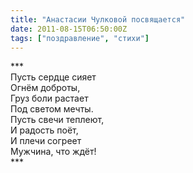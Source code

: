 ```yaml
---
title: "Анастасии Чулковой посвящается"
date: 2011-08-15T06:50:00Z
tags: ["поздравление", "стихи"]
---
```


\*\*\*  
Пусть сердце сияет  
Огнём доброты,  
Груз боли растает  
Под светом мечты.  
Пусть свечи теплеют,  
И радость поёт,  
И плечи согреет  
Мужчина, что ждёт!  
\*\*\*


